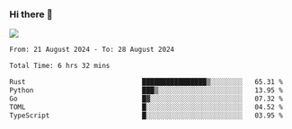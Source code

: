 ### Hi there 👋️

![](https://komarev.com/ghpvc/?username=Loner1024)

<!--START_SECTION:waka-->

```txt
From: 21 August 2024 - To: 28 August 2024

Total Time: 6 hrs 32 mins

Rust                             ████████████████▒░░░░░░░░   65.31 %
Python                           ███▒░░░░░░░░░░░░░░░░░░░░░   13.95 %
Go                               █▓░░░░░░░░░░░░░░░░░░░░░░░   07.32 %
TOML                             █░░░░░░░░░░░░░░░░░░░░░░░░   04.52 %
TypeScript                       █░░░░░░░░░░░░░░░░░░░░░░░░   03.95 %
```

<!--END_SECTION:waka-->



